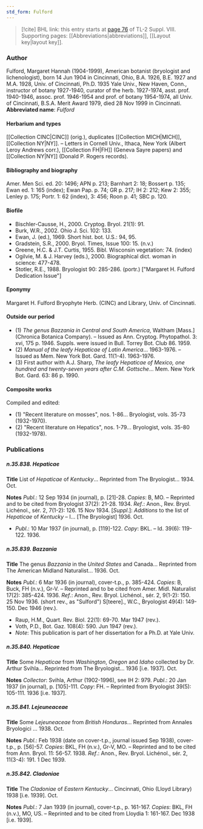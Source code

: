 ```yaml
---
std_form: Fulford
---
```


> [!cite] BHL link: this entry starts at [page 76](https://www.biodiversitylibrary.org/page/33258554) of TL-2 Suppl. VIII.
> Supporting pages: [[Abbreviations|abbreviations]], [[Layout key|layout key]].

### Author

Fulford, Margaret Hannah (1904-1999), American botanist (bryologist and lichenologist), born 14 Jun 1904 in Cincinnati, Ohio, B.A. 1926, B.E. 1927 and M.A. 1928, Univ. of Cincinnati, Ph.D. 1935 Yale Univ., New Haven, Conn., instructor of botany 1927-1940, curator of the herb. 1927-1974, asst. prof. 1940-1946, assoc. prof. 1946-1954 and prof. of botany 1954-1974, all Univ. of Cincinnati, B.S.A. Merit Award 1979, died 28 Nov 1999 in Cincinnati. 
**Abbreviated name**: *Fulford*

#### Herbarium and types

[[Collection CINC|CINC]] (orig.), duplicates [[Collection MICH|MICH]], [[Collection NY|NY]]. – Letters in Cornell Univ., Ithaca, New York (Albert Leroy Andrews corr.), [[Collection FH|FH]] (Geneva Sayre papers) and [[Collection NY|NY]] (Donald P. Rogers records).

#### Bibliography and biography

Amer. Men Sci. ed. 20: 1496; APN p. 213; Barnhart 2: 18; Bossert p. 135; Ewan ed. 1: 165 (index); Ewan Pap. p. 74; GR p. 217; IH 2: 212; Kew 2: 355; Lenley p. 175; Portr. 1: 62 (index), 3: 456; Roon p. 41; SBC p. 120.

#### Biofile

- Bischler-Causse, H., 2000. Cryptog. Bryol. 21(1): 91.
- Burk, W.R., 2002. Ohio J. Sci. 102: 133.
- Ewan, J. (ed.), 1969. Short hist. bot. U.S.: 94, 95.
- Gradstein, S.R., 2000. Bryol. Times, Issue 100: 15. (n.v.)
- Greene, H.C. & J.T. Curtis, 1955. Bibl. Wisconsin vegetation: 74. (index)
- Ogilvie, M. & J. Harvey (eds.), 2000. Biographical dict. woman in science: 477-478.
- Stotler, R.E., 1988. Bryologist 90: 285-286. (portr.) \["Margaret H. Fulford Dedication Issue"\]

#### Eponymy

Margaret H. Fulford Bryophyte Herb. (CINC) and Library, Univ. of Cincinnati.

#### Outside our period

- (1) *The genus Bazzania in Central and South America*, Waltham \[Mass.\] (Chronica Botanica Company). – Issued as Ann. Cryptog. Phytopathol. 3: xvi, 175 p. 1946. Suppls. were issued in Bull. Torrey Bot. Club 86. 1959.
- (2) *Manual of the leafy Hepaticae of Latin America*... 1963-1976. – Issued as Mem. New York Bot. Gard. 11(1-4). 1963-1976.
- (3) First author with A.J. Sharp, *The leafy Hepaticae of Mexico, one hundred and twenty-seven years after C.M. Gottsche*... Mem. New York Bot. Gard. 63: 86 p. 1990.

#### Composite works

Compiled and edited:
- (1) "Recent literature on mosses", nos. 1-86... Bryologist, vols. 35-73 (1932-1970).
- (2) "Recent literature on Hepatics", nos. 1-79... Bryologist, vols. 35-80 (1932-1978).

### Publications

##### n.35.838. Hepaticae

**Title**
List of *Hepaticae* of *Kentucky*... Reprinted from The Bryologist... 1934. Oct.

**Notes**
*Publ*.: 12 Sep 1934 (in journal), p. \[21\]-28. *Copies*: B, MO. – Reprinted and to be cited from Bryologist 37(2): 21-28. 1934.
*Ref*.: Anon., Rev. Bryol. Lichénol., sér. 2, 7(1-2): 126. 15 Nov 1934. \[*Suppl*.\]: *Additions* to the list of *Hepaticae* of *Kentucky* – I... \[The Bryologist\] 1936. Oct.
- *Publ*.: 10 Mar 1937 (in journal), p. \[119\]-122. *Copy*: BKL. – Id. 39(6): 119-122. 1936.

##### n.35.839. Bazzania

**Title**
The genus *Bazzania* in the *United States* and Canada... Reprinted from The American Midland Naturalist... 1936. Oct.

**Notes**
*Publ*.: 6 Mar 1936 (in journal), cover-t.p., p. 385-424. *Copies*: B, Buck, FH (n.v.), Gr-V. – Reprinted and to be cited from Amer. Midl. Naturalist 17(2): 385-424. 1936.
*Ref*.: Anon., Rev. Bryol. Lichénol., sér. 2, 9(1-2): 150. 25 Nov 1936. (short rev., as "Sulford") S\[teere\]., W.C., Bryologist 49(4): 149-150. Dec 1946 (rev.).
- Raup, H.M., Quart. Rev. Biol. 22(1): 69-70. Mar 1947 (rev.).
- Voth, P.D., Bot. Gaz. 108(4): 590. Jun 1947 (rev.).
- *Note*: This publication is part of her dissertation for a Ph.D. at Yale Univ.

##### n.35.840. Hepaticae

**Title**
Some *Hepaticae* from *Washington*, *Oregon* and *Idaho* collected by Dr. Arthur Svihla... Reprinted from The Bryologist... 1936 \[i.e. 1937\]. Oct.

**Notes**
*Collector*: Svihla, Arthur (1902-1996), see IH 2: 979.
*Publ*.: 20 Jan 1937 (in journal), p. \[105\]-111. *Copy*: FH. – Reprinted from Bryologist 39(5): 105-111. 1936 \[i.e. 1937\].

##### n.35.841. Lejeuneaceae

**Title**
Some *Lejeuneaceae* from *British Honduras*... Reprinted from Annales Bryologici ... 1938. Oct.

**Notes**
*Publ*.: Feb 1938 (date on cover-t.p., journal issued Sep 1938), cover-t.p., p. \[56\]-57. *Copies*: BKL, FH (n.v.), Gr-V, MO. – Reprinted and to be cited from Ann. Bryol. 11: 56-57. 1938.
*Ref*.: Anon., Rev. Bryol. Lichénol., sér. 2, 11(3-4): 191. 1 Dec 1939.

##### n.35.842. Cladoniae

**Title**
The *Cladoniae* of *Eastern Kentucky*... Cincinnati, Ohio (Lloyd Library) 1938 \[i.e. 1939\]. Oct.

**Notes**
*Publ*.: 7 Jan 1939 (in journal), cover-t.p., p. 161-167. *Copies*: BKL, FH (n.v.), MO, US. – Reprinted and to be cited from Lloydia 1: 161-167. Dec 1938 \[i.e. 1939\].

